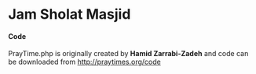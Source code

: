 <h1>Jam Sholat Masjid</h1>

<h4>Code</h4>
<p>PrayTime.php is originally created by <strong>Hamid Zarrabi-Zadeh</strong> and code can be downloaded from <a href="http://praytimes.org/code">http://praytimes.org/code</a></p>

